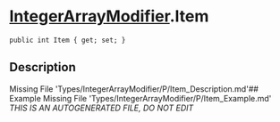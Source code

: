 # [IntegerArrayModifier](Types/IntegerArrayModifier.md).Item
`public int Item { get; set; }`
## Description
Missing File 'Types/IntegerArrayModifier/P/Item_Description.md'## Example
Missing File 'Types/IntegerArrayModifier/P/Item_Example.md'
*THIS IS AN AUTOGENERATED FILE, DO NOT EDIT*
